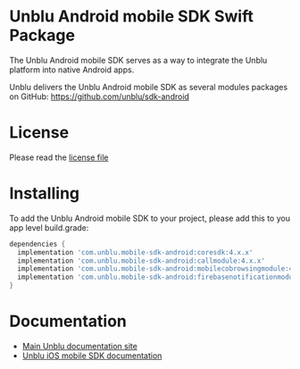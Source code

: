 # Unblu Android mobile SDK Swift Package

The Unblu Android mobile SDK serves as a way to integrate the Unblu platform into native Android apps.

Unblu delivers the Unblu Android mobile SDK as several modules packages on GitHub: https://github.com/unblu/sdk-android

# License
Please read the [license file](./LICENSE)

# Installing

To add the Unblu Android mobile SDK to your project, please add this to you app level build.grade:
``` gradle
dependencies { 
  implementation 'com.unblu.mobile-sdk-android:coresdk:4.x.x'
  implementation 'com.unblu.mobile-sdk-android:callmodule:4.x.x'
  implementation 'com.unblu.mobile-sdk-android:mobilecobrowsingmodule:4.x.x'
  implementation 'com.unblu.mobile-sdk-android:firebasenotificationmodule:4.x.x'
}
``` 

# Documentation

- [Main Unblu documentation site](https://www.unblu.com/en/docs/latest/)
- [Unblu iOS mobile SDK documentation](https://www.unblu.com/en/docs/latest/reference/mobile-sdk-android/)
